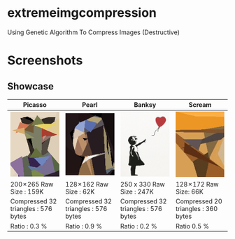 # extremeimgcompression
Using Genetic Algorithm To Compress Images (Destructive)

# Screenshots

## Showcase

| Picasso  | Pearl | Banksy | Scream |
| ------------- | ------------- | ------------- | ------------- |
| ![Picasso](https://raw.githubusercontent.com/snuids/extremeimgcompression/master/media/picasso.gif)  | ![Pearl](https://raw.githubusercontent.com/snuids/extremeimgcompression/master/media/pearl.gif)  | ![Banksy](https://raw.githubusercontent.com/snuids/extremeimgcompression/master/media/banksy.gif) | ![Scream](https://raw.githubusercontent.com/snuids/extremeimgcompression/master/media/scream.gif)
| 200 × 265 Raw Size : 159K  | 128 × 162 Raw Size : 62K | 250 x 330 Raw Size : 247K  | 128 × 172 Raw Size: 66K  |
| Compressed 32 triangles : 576 bytes  | Compressed 32 triangles : 576 bytes  | Compressed 32 triangles : 576 bytes  | Compressed 20 triangles : 360 bytes  |
| Ratio : 0.3 % | Ratio : 0.9 % | Ratio : 0.2 % | Ratio 0.5 % |








